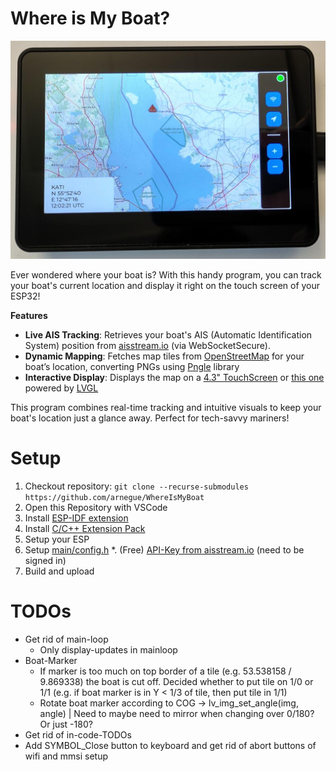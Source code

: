 # Where is My Boat?

![ESP32-S3 4.3inch WhereIsMyBoat](./esp32LCD.jpeg)

Ever wondered where your boat is? With this handy program, you can track your boat's current location and display it right on the touch screen of your ESP32!

**Features**

* **Live AIS Tracking**: Retrieves your boat's AIS (Automatic Identification System) position from [aisstream.io](https://aisstream.io/) (via WebSocketSecure).
* **Dynamic Mapping**: Fetches map tiles from [OpenStreetMap](https://www.openstreetmap.org) for your boat’s location, converting PNGs using [Pngle](https://github.com/kikuchan/pngle) library
* **Interactive Display**: Displays the map on a [4.3" TouchScreen](https://www.waveshare.com/esp32-s3-touch-lcd-4.3.htm) or [this one](https://www.waveshare.com/esp32-s3-touch-lcd-4.3b.htm) powered by [LVGL](https://lvgl.io/)

This program combines real-time tracking and intuitive visuals to keep your boat's location just a glance away. Perfect for tech-savvy mariners!

# Setup

1. Checkout repository: `git clone --recurse-submodules https://github.com/arnegue/WhereIsMyBoat`
2. Open this Repository with VSCode
3. Install [ESP-IDF extension](https://marketplace.visualstudio.com/items?itemName=espressif.esp-idf-extension)
4. Install [C/C++ Extension Pack](https://marketplace.visualstudio.com/items?itemName=ms-vscode.cpptools-extension-pack)
5. Setup your ESP
6. Setup [main/config.h](main/config.h)
    *. (Free) [API-Key from aisstream.io](https://aisstream.io/apikeys) (need to be signed in)
7. Build and upload

# TODOs

* Get rid of main-loop
    * Only display-updates in mainloop
* Boat-Marker
    * If marker is too much on top border of a tile (e.g. 53.538158 / 9.869338) the boat is cut off. Decided whether to put tile on 1/0 or 1/1 (e.g. if boat marker is in Y < 1/3 of tile, then put tile in 1/1)
    * Rotate boat marker according to COG -> lv_img_set_angle(img, angle) | Need to maybe need to mirror when changing over 0/180? Or just -180?
* Get rid of in-code-TODOs
* Add SYMBOL_Close button to keyboard and get rid of abort buttons of wifi and mmsi setup
